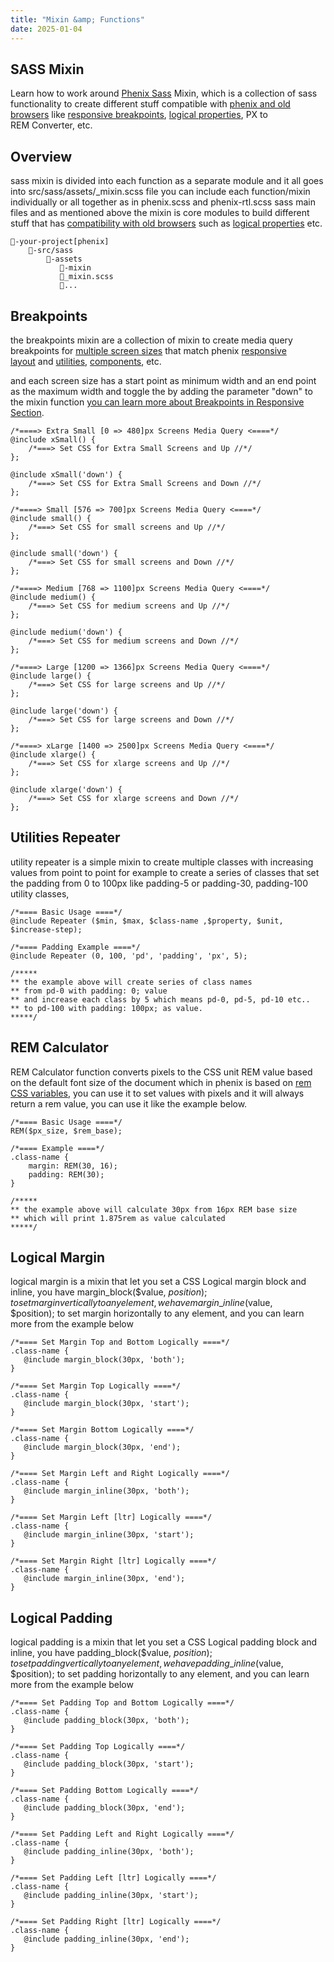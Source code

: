 ```yaml
---
title: "Mixin &amp; Functions"
date: 2025-01-04
---
```


## SASS Mixin

Learn how to work around [Phenix Sass](https://phenixthemes.com/pds-docs/sass-overview/) Mixin, which is a collection of sass functionality to create different stuff compatible with [phenix and old browsers](https://phenixthemes.com/pds-docs/compatibility/) like [responsive breakpoints](https://phenixthemes.com/pds-docs/responsive-break-points/), [logical properties](https://phenixthemes.com/pds-docs/rtl-ltr/), PX to REM Converter, etc.

## Overview

sass mixin is divided into each function as a separate module and it all goes into src/sass/assets/\_mixin.scss file you can include each function/mixin individually or all together as in phenix.scss and phenix-rtl.scss sass main files and as mentioned above the mixin is core modules to build different stuff that has [compatibility with old browsers](https://phenixthemes.com/pds-docs/compatibility/) such as [logical properties](https://phenixthemes.com/pds-docs/rtl-ltr/) etc.

```
💼-your-project[phenix]
    📂-src/sass
        📁-assets
           📁-mixin
           📄_mixin.scss
           📄...
```

## Breakpoints

the breakpoints mixin are a collection of mixin to create media query breakpoints for [multiple screen sizes](https://phenixthemes.com/pds-docs/responsive-break-points/) that match phenix [responsive layout](https://phenixthemes.com/pds-docs/category/grid-layout/) and [utilities](https://phenixthemes.com/pds-docs/category/utilities/), [components](https://phenixthemes.com/pds-docs/category/components/), etc.

and each screen size has a start point as minimum width and an end point as the maximum width and toggle the by adding the parameter "down" to the mixin function [you can learn more about Breakpoints in Responsive Section](https://phenixthemes.com/pds-docs/responsive-break-points/).

```
/*====> Extra Small [0 => 480]px Screens Media Query <====*/
@include xSmall() {
    /*===> Set CSS for Extra Small Screens and Up //*/
};

@include xSmall('down') {
    /*===> Set CSS for Extra Small Screens and Down //*/
};

/*====> Small [576 => 700]px Screens Media Query <====*/
@include small() {
    /*===> Set CSS for small screens and Up //*/
};

@include small('down') {
    /*===> Set CSS for small screens and Down //*/
};

/*====> Medium [768 => 1100]px Screens Media Query <====*/
@include medium() {
    /*===> Set CSS for medium screens and Up //*/
};

@include medium('down') {
    /*===> Set CSS for medium screens and Down //*/
};

/*====> Large [1200 => 1366]px Screens Media Query <====*/
@include large() {
    /*===> Set CSS for large screens and Up //*/
};

@include large('down') {
    /*===> Set CSS for large screens and Down //*/
};

/*====> xLarge [1400 => 2500]px Screens Media Query <====*/
@include xlarge() {
    /*===> Set CSS for xlarge screens and Up //*/
};

@include xlarge('down') {
    /*===> Set CSS for xlarge screens and Down //*/
};
```

## Utilities Repeater

utility repeater is a simple mixin to create multiple classes with increasing values from point to point for example to create a series of classes that set the padding from 0 to 100px like padding-5 or padding-30, padding-100 utility classes,

```
/*==== Basic Usage ====*/
@include Repeater ($min, $max, $class-name ,$property, $unit, $increase-step);

/*==== Padding Example ====*/
@include Repeater (0, 100, 'pd', 'padding', 'px', 5);

/*****
** the example above will create series of class names
** from pd-0 with padding: 0; value
** and increase each class by 5 which means pd-0, pd-5, pd-10 etc..
** to pd-100 with padding: 100px; as value.
*****/
```

## REM Calculator

REM Calculator function converts pixels to the CSS unit REM value based on the default font size of the document which in phenix is based on [rem CSS variables](https://phenixthemes.com/pds-docs/css-customize/), you can use it to set values with pixels and it will always return a rem value, you can use it like the example below.

```
/*==== Basic Usage ====*/
REM($px_size, $rem_base);

/*==== Example ====*/
.class-name {
    margin: REM(30, 16);
    padding: REM(30);
}

/*****
** the example above will calculate 30px from 16px REM base size
** which will print 1.875rem as value calculated
*****/
```

## Logical Margin

logical margin is a mixin that let you set a CSS Logical margin block and inline, you have margin\_block($value, $position); to set margin vertically to any element, we have margin\_inline($value, $position); to set margin horizontally to any element, and you can learn more from the example below

```
/*==== Set Margin Top and Bottom Logically ====*/
.class-name {
   @include margin_block(30px, 'both');
}

/*==== Set Margin Top Logically ====*/
.class-name {
   @include margin_block(30px, 'start');
}

/*==== Set Margin Bottom Logically ====*/
.class-name {
   @include margin_block(30px, 'end');
}
```

```
/*==== Set Margin Left and Right Logically ====*/
.class-name {
   @include margin_inline(30px, 'both');
}

/*==== Set Margin Left [ltr] Logically ====*/
.class-name {
   @include margin_inline(30px, 'start');
}

/*==== Set Margin Right [ltr] Logically ====*/
.class-name {
   @include margin_inline(30px, 'end');
}
```

## Logical Padding

logical padding is a mixin that let you set a CSS Logical padding block and inline, you have padding\_block($value, $position); to set padding vertically to any element, we have padding\_inline($value, $position); to set padding horizontally to any element, and you can learn more from the example below

```
/*==== Set Padding Top and Bottom Logically ====*/
.class-name {
   @include padding_block(30px, 'both');
}

/*==== Set Padding Top Logically ====*/
.class-name {
   @include padding_block(30px, 'start');
}

/*==== Set Padding Bottom Logically ====*/
.class-name {
   @include padding_block(30px, 'end');
}
```

```
/*==== Set Padding Left and Right Logically ====*/
.class-name {
   @include padding_inline(30px, 'both');
}

/*==== Set Padding Left [ltr] Logically ====*/
.class-name {
   @include padding_inline(30px, 'start');
}

/*==== Set Padding Right [ltr] Logically ====*/
.class-name {
   @include padding_inline(30px, 'end');
}
```

